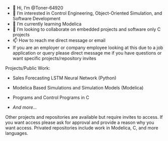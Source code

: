 - 👋 Hi, I’m @Toner-64920
- 👀 I’m interested in Control Engineering, Object-Oriented Simulation, and Software Development
- 🌱 I’m currently learning Modelica
- 💞️ I’m looking to collaborate on embedded projects and software only C projects
- 📫 How to reach me direct message or email
- If you are an employer or company employee looking at this due to a job application or query please direct message me
if you have questions or want specific projects/repository invites

Projects/Public Work:
- Sales Forecasting LSTM Neural Network (Python)

- Modelica Based Simulations and Simulation Models (Modelica)

- Programs and Control Programs in C

- *And more...*

Other projects and repositories are available but require invites to access.
If you want access please ask for approval and provide a reason why you want access.
Privated repositories include work in Modelica, C, and more languages.

<!---
Toner-64920/Toner-64920 is a ✨ special ✨ repository because its `README.md` (this file) appears on your GitHub profile.
You can click the Preview link to take a look at your changes.
--->
